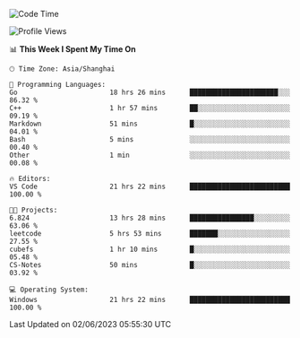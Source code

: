 <!--START_SECTION:waka-->
![Code Time](http://img.shields.io/badge/Code%20Time-962%20hrs%201%20min-blue)

![Profile Views](http://img.shields.io/badge/Profile%20Views-0-blue)

📊 **This Week I Spent My Time On** 

```text
🕑︎ Time Zone: Asia/Shanghai

💬 Programming Languages: 
Go                       18 hrs 26 mins      ██████████████████████░░░   86.32 % 
C++                      1 hr 57 mins        ██░░░░░░░░░░░░░░░░░░░░░░░   09.19 % 
Markdown                 51 mins             █░░░░░░░░░░░░░░░░░░░░░░░░   04.01 % 
Bash                     5 mins              ░░░░░░░░░░░░░░░░░░░░░░░░░   00.40 % 
Other                    1 min               ░░░░░░░░░░░░░░░░░░░░░░░░░   00.08 % 

🔥 Editors: 
VS Code                  21 hrs 22 mins      █████████████████████████   100.00 % 

🐱‍💻 Projects: 
6.824                    13 hrs 28 mins      ████████████████░░░░░░░░░   63.06 % 
leetcode                 5 hrs 53 mins       ███████░░░░░░░░░░░░░░░░░░   27.55 % 
cubefs                   1 hr 10 mins        █░░░░░░░░░░░░░░░░░░░░░░░░   05.48 % 
CS-Notes                 50 mins             █░░░░░░░░░░░░░░░░░░░░░░░░   03.92 % 

💻 Operating System: 
Windows                  21 hrs 22 mins      █████████████████████████   100.00 % 
```


 Last Updated on 02/06/2023 05:55:30 UTC
<!--END_SECTION:waka-->